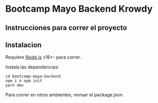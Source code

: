 # Bootcamp Mayo Backend Krowdy
## Instrucciones para correr el proyecto

## Instalacion

Requiere [Node.js](https://nodejs.org/) v16+- para correr.

Instala las dependencias: 


```
cd bootcamp-mayo-backend
npm i ó npm init
yarn dev
```

Para correr en otros ambientes, revisar el package.json